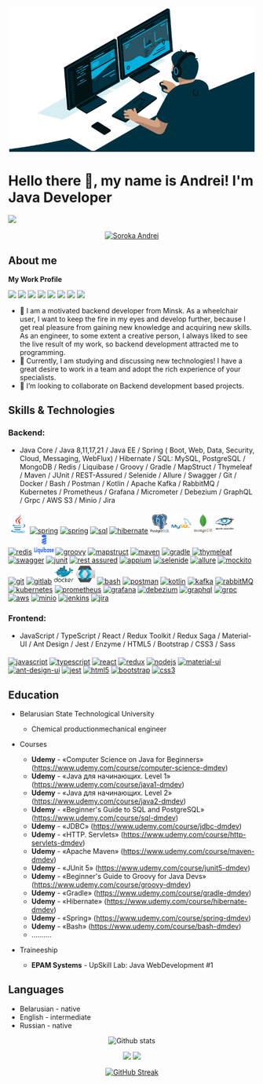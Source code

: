 <div align="center">
<img src="assets/user.gif" width="500px" alt="Soroka Andrei">
</div>

# Hello there 👋, my name is Andrei! I'm Java Developer #

[![](https://komarev.com/ghpvc/?username=JavaCoDED78&label=Profile%20views&color=0e75b6&style=flat)](https://github.com/JavaCoDED78)

<p align="center"> <a href="https://github.com/ryo-ma/github-profile-trophy"><img src="https://github-profile-trophy.vercel.app/?username=JavaCoDED78&theme=nord" alt="Soroka Andrei" /></a> </p>

## **About me** ##

**My Work Profile**

[![](https://img.shields.io/badge/-LinkedIn-blue?logo=linkedin&logoColor=white)](https://www.linkedin.com/in/javacoded78/)
[![](https://img.shields.io/badge/-Discord-5662F5?logo=discord&logoColor=white)](https://discordapp.com/users/762913229772292126/)
[![](https://img.shields.io/badge/-Viber-7360F2?logo=viber&logoColor=white)](https://viber.click/375291406806)
[![](https://img.shields.io/badge/-WhatsApp-27d045?logo=whatsapp&logoColor=white)](https://api.whatsapp.com/send?phone=375291406806)
[![](https://img.shields.io/badge/-Telegram-33B0E2?logo=telegram&logoColor=white)](https://t.me/androseto)
[![](https://img.shields.io/badge/-Skype-0091D2?logo=skype&logoColor=white&)](https://join.skype.com/invite/NRREpCPYwwEV)
[![](https://img.shields.io/badge/-Gmail-dd4e42?logo=gmail&logoColor=white)](mailto:javaded78@gmail.com)
[![](https://img.shields.io/badge/-StackOverflow-e7700d?logo=stackoverflow&logoColor=white)](https://stackoverflow.com/users/25639184/andrei-soroka)


- 🔭 I am a motivated backend developer from Minsk. As a wheelchair user, I want to keep the fire in my eyes and develop
further, because I get real pleasure from gaining new knowledge and acquiring new skills. As an engineer, to some extent
a creative person, I always liked to see the live result of my work, so backend development attracted me to programming.
- 🌱 Currently, I am studying and discussing new technologies! I have a great desire to work in a team and adopt the rich experience of your specialists.
- 👯 I’m looking to collaborate on Backend development based projects.

## **Skills & Technologies** ##

### Backend:
- Java Core / Java 8,11,17,21 / Java EE / Spring ( Boot, Web, Data, Security, Cloud, Messaging, WebFlux) / Hibernate / SQL: MySQL,
  PostgreSQL / MongoDB / Redis / Liquibase / Groovy / Gradle / MapStruct / Thymeleaf / Maven / JUnit / REST-Assured / Selenide / Allure / Swagger / Git / Docker / Bash / Postman /
Kotlin / Apache Kafka / RabbitMQ / Kubernetes / Prometheus / Grafana / Micrometer / Debezium / GraphQL / Grpc / AWS S3 / Minio / Jira

####

<a href="https://www.java.com" target="_blank" rel="noreferrer"> <img src="https://raw.githubusercontent.com/devicons/devicon/master/icons/java/java-original.svg" alt="java" width="40" height="40"/></a>
<a href="https://spring.io/" target="_blank" rel="noreferrer"> <img src="https://www.vectorlogo.zone/logos/springio/springio-icon.svg" alt="spring" width="40" height="40"/></a>
<a href="https://spring.io/" target="_blank" rel="noreferrer"> <img src="https://miro.medium.com/v2/resize:fit:856/1*CIHazLUXhBCxiho2mE2glQ.png" alt="spring" width="40" height="40"/></a>
<a href="https://www.postgresql.org" target="_blank" rel="noreferrer"> <img src="https://raw.githubusercontent.com/benc-uk/icon-collection/master/azure-patterns/sql-edge.svg" alt="sql" width="40" height="40"/></a>
<a href="https://hibernate.org/" target="_blank" rel="noreferrer"> <img src="https://www.vectorlogo.zone/logos/hibernate/hibernate-icon.svg" alt="hibernate" width="40" height="40"/></a>
<a href="https://www.postgresql.org" target="_blank" rel="noreferrer"> <img src="https://raw.githubusercontent.com/devicons/devicon/master/icons/postgresql/postgresql-original-wordmark.svg" alt="postgresql" width="40" height="40"/></a> 
<a href="https://www.mysql.com/" target="_blank" rel="noreferrer"> <img src="https://raw.githubusercontent.com/devicons/devicon/master/icons/mysql/mysql-original-wordmark.svg" alt="mysql" width="40" height="40"/></a>
<a href="https://www.mongodb.com/" target="_blank" rel="noreferrer"> <img src="https://raw.githubusercontent.com/devicons/devicon/master/icons/mongodb/mongodb-original-wordmark.svg" alt="mongodb" width="40" height="40"/></a>
<a href="https://cassandra.apache.org" target="_blank" rel="noreferrer"> <img src="https://raw.githubusercontent.com/devicons/devicon/master/icons/cassandra/cassandra-original-wordmark.svg" alt="mongodb" width="40" height="40"/></a>
<a href="https://redis.io/" target="_blank" rel="noreferrer"> <img src="https://www.vectorlogo.zone/logos/redis/redis-icon.svg" alt="redis" width="40" height="40"/></a>
<a href="https://www.liquibase.com/" target="_blank" rel="noreferrer"> <img src="https://raw.githubusercontent.com/cncf/landscape/b1f3bfaaca9602b0b3d4303a3240356b51b94557/hosted_logos/liquibase.svg" alt="liquibase" width="40" height="40"/></a>
<a href="https://groovy-lang.org/" target="_blank" rel="noreferrer"> <img src="https://cdn.jsdelivr.net/gh/devicons/devicon@latest/icons/groovy/groovy-original.svg" alt="groovy" width="40" height="40"/></a>
<a href="https://mapstruct.org/" target="_blank" rel="noreferrer"> <img src="https://avatars.githubusercontent.com/u/4086779?s=200&v=4" alt="mapstruct" width="40" height="40"/></a>
<a href="https://maven.apache.org/" target="_blank" rel="noreferrer"> <img src="https://www.vectorlogo.zone/logos/apache_maven/apache_maven-icon.svg" alt="maven" width="40" height="40"/></a>
<a href="https://gradle.org/" target="_blank" rel="noreferrer"> <img src="https://www.vectorlogo.zone/logos/gradle/gradle-icon.svg" alt="gradle" width="40" height="40"/></a>
<a href="https://www.thymeleaf.org/" target="_blank" rel="noreferrer"> <img src="https://www.thymeleaf.org/images/thymeleaf.png" alt="thymeleaf" width="40" height="40"/></a>
<a href="https://swagger.io" target="_blank" rel="noreferrer"> <img src="https://raw.githubusercontent.com/pheralb/svgl/7e0bb11c004829fe30b1cc7c16f96f71637e5f97/static/library/swagger.svg" alt="swagger" width="40" height="40"/></a>
<a href="https://junit.org/junit5/" target="_blank" rel="noreferrer"> <img src="https://junit.org/junit5/assets/img/junit5-logo.png" alt="junit" width="40" height="40"/></a>
<a href="https://rest-assured.io/" target="_blank" rel="noreferrer"> <img src="https://rest-assured.io/img/logo-transparent.png" alt="rest assured" width="40" height="40"/></a>
<a href="https://appium.io/docs/en/latest/" target="_blank" rel="noreferrer"> <img src="https://github.com/leungwensen/svg-icon/blob/master/dist/svg/logos/appium.svg" alt="appium" width="40" height="40"/></a>
<a href="https://ru.selenide.org/" target="_blank" rel="noreferrer"> <img src="https://sdcast.ksdaemon.ru/wp-content/uploads/2017/03/selenide-logo-big.png" alt="selenide" width="40" height="40"/></a>
<a href="https://qameta.io/" target="_blank" rel="noreferrer"> <img src="https://qameta.gallerycdn.vsassets.io/extensions/qameta/allure-azure-pipelines/1.4.4/1732793474686/Microsoft.VisualStudio.Services.Icons.Default" alt="allure" width="40" height="40"/></a>
<a href="https://site.mockito.org/" target="_blank" rel="noreferrer"> <img src="https://www.logicbig.com/tutorials/unit-testing/mockito/images/mockito.png" alt="mockito" width="40" height="40"/></a>
<a href="https://git-scm.com/" target="_blank" rel="noreferrer"> <img src="https://www.vectorlogo.zone/logos/git-scm/git-scm-icon.svg" alt="git" width="40" height="40"/></a>
<a href="https://gitlab.com/" target="_blank" rel="noreferrer"> <img src="https://www.vectorlogo.zone/logos/gitlab/gitlab-icon.svg" alt="gitlab" width="40" height="40"/></a>
<a href="https://www.docker.com/" target="_blank" rel="noreferrer"> <img src="https://raw.githubusercontent.com/devicons/devicon/master/icons/docker/docker-original-wordmark.svg" alt="docker" width="40" height="40"/></a>
<a href="https://www.keycloak.org/" target="_blank" rel="noreferrer"> <img src="https://raw.githubusercontent.com/walkxcode/dashboard-icons/dd34fba44b97d3d5753dda032487890cb6fa5879/svg/keycloak.svg" alt="keycloak" width="40" height="40"/></a>
<a href="https://www.gnu.org/software/bash/" target="_blank" rel="noreferrer"> <img src="https://upload.vectorlogo.zone/logos/gnu_bash/images/66582b8e-a291-4a1b-b89c-76628277a33b.svg" alt="bash" width="40" height="40"/></a> 
<a href="https://postman.com" target="_blank" rel="noreferrer"> <img src="https://www.vectorlogo.zone/logos/getpostman/getpostman-icon.svg" alt="postman" width="40" height="40"/></a>
<a href="https://kotlinlang.org/" target="_blank" rel="noreferrer"> <img src="https://raw.githubusercontent.com/danielcranney/readme-generator/main/public/icons/skills/kotlin-colored.svg" alt="kotlin" width="40" height="40"/></a>
<a href="https://kafka.apache.org/" target="_blank" rel="noreferrer"> <img src="https://www.vectorlogo.zone/logos/apache_kafka/apache_kafka-icon.svg" alt="kafka" width="40" height="40"/></a>
<a href="https://www.rabbitmq.com/" target="_blank" rel="noreferrer"> <img src="https://www.vectorlogo.zone/logos/rabbitmq/rabbitmq-icon.svg" alt="rabbitMQ" width="40" height="40"/></a>
<a href="https://kubernetes.io/" target="_blank" rel="noreferrer"> <img src="https://www.vectorlogo.zone/logos/kubernetes/kubernetes-icon.svg" alt="kubernetes" width="40" height="40"/></a>
<a href="https://prometheus.io/" target="_blank" rel="noreferrer"> <img src="https://www.vectorlogo.zone/logos/prometheusio/prometheusio-icon.svg" alt="prometheus" width="40" height="40"/></a>
<a href="https://grafana.com/" target="_blank" rel="noreferrer"> <img src="https://www.vectorlogo.zone/logos/grafana/grafana-icon.svg" alt="grafana" width="40" height="40"/></a>
<a href="https://debezium.io/" target="_blank" rel="noreferrer"> <img src="https://www.vectorlogo.zone/logos/debeziumio/debeziumio-icon.svg" alt="debezium" width="40" height="40"/></a>
<a href="https://graphql.org/" target="_blank" rel="noreferrer"> <img src="https://www.vectorlogo.zone/logos/graphql/graphql-icon.svg" alt="graphql" width="40" height="40"/></a>
<a href="https://grpc.io/" target="_blank" rel="noreferrer"> <img src="https://www.vectorlogo.zone/logos/grpcio/grpcio-icon.svg" alt="grpc" width="40" height="40"/></a>
<a href="https://aws.amazon.com/" target="_blank" rel="noreferrer"> <img src="https://upload.wikimedia.org/wikipedia/commons/b/bc/Amazon-S3-Logo.svg" alt="aws" width="40" height="40"/></a>
<a href="https://min.io/" target="_blank" rel="noreferrer"> <img src="https://min.io/resources/img/logo/MINIO_Bird.png" alt="minio" width="40" height="40"/></a>
<a href="https://www.jenkins.io/" target="_blank" rel="noreferrer"> <img src="https://www.vectorlogo.zone/logos/jenkins/jenkins-icon.svg" alt="jenkins" width="40" height="40"/></a>
<a href="https://www.atlassian.com" target="_blank" rel="noreferrer"> <img src="https://www.vectorlogo.zone/logos/atlassian_jira/atlassian_jira-icon.svg" alt="jira" width="40" height="40"/></a>




### Frontend:
+ JavaScript / TypeScript / React / Redux Toolkit / Redux Saga / Material-UI / Ant Design / Jest /
  Enzyme / HTML5 / Bootstrap / CSS3 / Sass

####
  <a href="https://www.javascript.com/" target="_blank" rel="noreferrer"> <img src="https://www.vectorlogo.zone/logos/javascript/javascript-icon.svg" alt="javascript" width="40" height="40"/></a>
  <a href="https://www.typescriptlang.org/" target="_blank" rel="noreferrer"> <img src="https://www.vectorlogo.zone/logos/typescriptlang/typescriptlang-icon.svg" alt="typescript" width="40" height="40"/></a> 
  <a href="https://ru.legacy.reactjs.org/" target="_blank" rel="noreferrer"> <img src="https://www.vectorlogo.zone/logos/reactjs/reactjs-icon.svg" alt="react" width="40" height="40"/></a>
  <a href="https://redux.js.org/" target="_blank" rel="noreferrer"> <img src="https://www.vectorlogo.zone/logos/js_redux/js_redux-icon.svg" alt="redux" width="40" height="40"/></a> 
  <a href="https://nodejs.org/" target="_blank" rel="noreferrer"> <img src="https://www.vectorlogo.zone/logos/nodejs/nodejs-icon.svg" alt="nodejs" width="40" height="40"/></a>
  <a href="https://mui.com/" target="_blank" rel="noreferrer"> <img src="https://raw.githubusercontent.com/danielcranney/readme-generator/main/public/icons/skills/materialui-colored.svg" alt="material-ui" width="40" height="40"/></a>
  <a href="https://ant.design/" target="_blank" rel="noreferrer"> <img src="https://gw.alipayobjects.com/zos/rmsportal/KDpgvguMpGfqaHPjicRK.svg" alt="ant-design-ui" width="40" height="40"/></a>
  <a href="https://jestjs.io/" target="_blank" rel="noreferrer"> <img src="https://www.vectorlogo.zone/logos/jestjsio/jestjsio-icon.svg" alt="jest" width="40" height="40"/></a>
  <a href="https://html.spec.whatwg.org/multipage/" target="_blank" rel="noreferrer"> <img src="https://www.vectorlogo.zone/logos/w3_html5/w3_html5-icon.svg" alt="html5" width="40" height="40"/></a>
  <a href="https://getbootstrap.com/" target="_blank" rel="noreferrer"> <img src="https://www.vectorlogo.zone/logos/getbootstrap/getbootstrap-icon.svg" alt="bootstrap" width="40" height="40"/></a> 
  <a href="https://www.w3.org/Style/CSS/Overview.ru.html" target="_blank" rel="noreferrer"> <img src="https://www.svgrepo.com/show/349330/css3.svg" alt="css3" width="40" height="40"/></a>


## **Education** ##

* Belarusian State Technological University
    + Chemical productionmechanical engineer
* Courses
    + **Udemy** - «Computer Science on Java for Beginners» (https://www.udemy.com/course/computer-science-dmdev)
    + **Udemy** - «Java для начинающих. Level 1» (https://www.udemy.com/course/java1-dmdev)
    + **Udemy** - «Java для начинающих. Level 2» (https://www.udemy.com/course/java2-dmdev)
    + **Udemy** - «Beginner's Guide to SQL and PostgreSQL» (https://www.udemy.com/course/sql-dmdev)
    + **Udemy** - «JDBC» (https://www.udemy.com/course/jdbc-dmdev)
    + **Udemy** - «HTTP. Servlets» (https://www.udemy.com/course/http-servlets-dmdev)
    + **Udemy** - «Apache Maven» (https://www.udemy.com/course/maven-dmdev)
    + **Udemy** - «JUnit 5» (https://www.udemy.com/course/junit5-dmdev)
    + **Udemy** - «Beginner's Guide to Groovy for Java Devs» (https://www.udemy.com/course/groovy-dmdev)
    + **Udemy** - «Gradle» (https://www.udemy.com/course/gradle-dmdev)
    + **Udemy** - «Hibernate» (https://www.udemy.com/course/hibernate-dmdev)
    + **Udemy** - «Spring» (https://www.udemy.com/course/spring-dmdev)
    + **Udemy** - «Bash» (https://www.udemy.com/course/bash-dmdev)
    + ..........

* Traineeship
    + **EPAM Systems** - UpSkill Lab: Java WebDevelopment #1

## **Languages** ##

* Belarusian - native
* English - intermediate
* Russian - native

<p align="center">
  <img src="https://github-profile-summary-cards.vercel.app/api/cards/profile-details?username=JavaCoDED78&theme=nord_dark" alt="Github stats">
</p>

<p align="center">
<img src="https://github-readme-stats.vercel.app/api?username=JavaCoDED78&show_icons=true&theme=nord&" />
<img src="https://github-readme-stats.vercel.app/api/top-langs?username=JavaCoDED78&show_icons=true&theme=nord&&locale=en&layout=compact" width="355"/>
</p>

<div style="display: flex; justify-content: center; align-items: center">
  <a href="https://github.com/JavaCoDED78/github-readme-streak-stats">
    <img src="https://github-readme-streak-stats-eight.vercel.app/?user=JavaCoDED78&theme=nord" alt="GitHub Streak" />
  </a>
</div>


